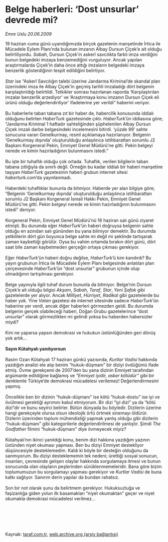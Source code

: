 # Belge haberleri: ‘Dost unsurlar’ devrede mi?

*Emre Uslu 20.06.2009*

<div class="taraf_structure_2col_1zq">
<div class="margen_n">



 <p>19 haziran cuma günü uyandığımızda birçok gazetenin manşetinde İrtica ile Mücadele Eylem Planı’nda bulunan imzanın Albay Dursun Çiçek’e ait olduğu belirtiliyordu. <i>Sabah</i>, Dursun Çiçek’in askerî savcılıkta farklı imza verdiğini bunun belgedeki imzaya benzemediğini vurguluyor. Ancak yapılan araştırmalarda Çiçek’in daha önce attığı imzaların belgedeki imzaya benzerlik gösterdiğinin tespit edildiğini belirtiyor. <i><br/><br/>Star</i> ise “Askerî Savcılığın talebi üzerine Jandarma Kriminal’de skandal plan üzerindeki imza ile Albay Çiçek’in geçmiş tarihli imzaladığı dört belgenin karşılaştırıldığı belirtildi. Tetkikler sonrası hazırlanan raporda ‘Karşılaştırılan imzalar benzerlik arzediyor’ ve ‘Araştırmaya konu imzanın Dursun Çiçek eli ürünü olduğu değerlendiriliyor’ ifadelerine yer verildi” haberini veriyor. <br/><br/>Bu haberlerle taban tabana zıt bir haber de, habercilik konusunda iddialı olduğunu belirten <i>HaberTurk</i> gazetesinde çıktı. <i>HaberTurk</i>’ün iddiasına göre; “Jandarma Kriminal 1 haftadır sahteliğinden şüphelenilen Albay Dursun Çiçek imzalı darbe belgesindeki incelemesini bitirdi. ‘yüzde 99’ sahte sonucuna varan Genelkurmay, resmî açıklamaya hazırlanıyor. Belgenin ‘Genelkurmay dışında’ oluşturulduğu anlaşılınca istihbarattan sorumlu J2 Başkanı Korgeneral Pekin, Emniyet Genel Müdürü’ne gitti. Pekin belgeyi nerede ve kimin hazırladığının bulunmasını istedi.” <br/><br/>Bu işte bir tuhaflık olduğu çok ortada. Tuhaflık, verilen bilgilerin taban tabana zıtlığıyla da sınırlı değil. Örneğin bu kadar iddialı bir haberi manşetine taşıyan <i>HaberTurk</i> gazetesinin haberi grubun internet sitesi <i>haberturk.com</i>’da yayınlanmadı. <br/><br/>Haberdeki tuhaflıklar bununla da bitmiyor. Haberde yer alan bilgiye göre; “Belgenin ‘Genelkurmay dışında’ oluşturulduğu anlaşılınca istihbarattan sorumlu J2 Başkanı Korgeneral İsmail Hakkı Pekin, Emniyet Genel Müdürü’ne gitti. Pekin belgeyi nerede ve kimin hazırladığının bulunmasını istedi” deniyor. <br/><br/>Korgeneral Pekin, Emniyet Genel Müdürü’nü 16 haziran salı günü ziyaret etmişti. Bu durumda eğer <i>HaberTurk</i>’ün haberi doğruysa belgenin sahte olduğu en azından salı gününden bu yana biliniyor demektir. Bu durumda yetkililerin dört gün boyunca belge sahte mi değil mi şeklinde tartışarak zaman kaybettiği görülür. Oysa bu vahim ortamda bırakın dört günü, dört saat bile zaman kaybetmeden gerçeğin ortaya çıkması gerekiyor. <br/><br/>Eğer <i>HaberTurk</i>’ün haberi doğru değilse, <i>HaberTurk</i>’ü kim kandırdı? Bu yayın grubunun İrtica ile Mücadele Eylem Planı belgesinde anlatılan plan çerçevesinde <i>HaberTurk</i>’ün “dost unsurlar” grubunun içinde olup olmadığının tartışılması gerekiyor. <br/><br/>Belge yayınıyla ilgili tuhaf durum bununla da bitmiyor. Belge’nin Dursun Çiçek’e ait olduğu bilgisi <i>Akşam</i>, <i>Sabah</i>, <i>Taraf</i>, <i>Star</i>, <i>Yeni Şafak</i> gibi gazetelerde yer alıyor. Ancak <i>Milliyet</i>, <i>Hürriyet</i>, <i>Radikal</i> gibi gazetelerde bu haber yok. Yine <i>Vatan</i> gazetesi de internet sitesinde sadece <i>HaberTurk</i>’ün haberine yer verdi, ancak diğer haberleri görmezden geldi. Bu durumda belgenin gerçek olabileceği haberi, Doğan Grubu gazetelerince “dost unsurlar” olarak görmezlikten mi gelindi yoksa bu haberden habersizler miydi? <br/><br/>Kim ne yaparsa yapsın demokrasi ve hukukun üstünlüğünden geri dönüş yok artık...<b> <br/><br/>Sayın Kütahyalı yanılıyorsun </b><br/><br/>Rasim Ozan Kütahyalı 17 haziran günkü yazısında, <i>Kurtlar Vadisi</i> hakkında yazdığım analizi ele alıp benim “hukuk-düşmanı” bir diziyi övdüğümü ifade etmiş. Övme gerekçemi de 2007’den bu yana dizinin Emniyet tarafından argümante edildiğine bağlamış ve <i>“Emniyet iyidir, asker kötüdür” </i>gibi bir denklemle Türkiye’de demokrasi mücadelesi verilemez! Değerlendirmesini yapmış. <br/><br/>Öncelikle ben bir dizinin “hukuk-düşmanı” ise kötü “hukuk-dostu” ise iyi ve övülmesi gerektiği ayrımını kabul etmiyorum. Bir dizi “iyi dizi” ya da “kötü dizi”dir ve bunu seyirci belirler. Bütün dünyada bu böyledir. Dizilerin üzerine hangi gerekçeyle olursa olsun ideolojik örtü örtmek sinemayı öldürür. Dizlerin üzerinden toplum mühendisliği yapmak yanlış olduğu gibi dizilerin “hukuk-düşmanı” gibi kategorilerle değerlendirilmesi de yanlıştır. Şimdi <i>The Godfather</i> filmini “hukuk-düşmanı” diye övmeyecek miyiz? <br/><br/>Kütahyalı’nın ikinci yanıldığı konu, benim dizi hakkına yazdığım yazının üstünden niyet okuması yapması. Ben bu diziyi Emniyet destekliyor düşüncesiyle desteklemedim. Kaldı ki böyle bir desteğin olduğunu da sanmıyorum. Bu diziyi desteklememin tek nedeni; ürettiği sosyal sonucun, insanları, çevresinde gelişen olaylar hakkında sorgulamaya itmesi ve bunun sonucunda olan olayların peşlerinden sürüklenmemeleridir. Bana göre bizim toplumumuzun bu sorgulamayı yapması gerekiyor ve <i>Kurtlar Vadisi</i> de buna katkı sağlıyor. Sanırım derin yapılar da bundan rahatsız. <br/><br/>Son bir not olarak şunu da belirtmem gerekiyor. Hukuksuzluğa ve faşizanlığa giden yolun ilk basamakları “niyet okumaktan” geçer ve niyet okumakla demokrasi mücadelesi verilmez...</p>
<br/>
<br/>
<br/>



<br/>


<div id="taraf_not">
</div>

</div>


</div>

Kaynak: [taraf.com.tr](http://www.taraf.com.tr:80/makale/6137.htm), [web.archive.org (arşiv bağlantısı)](http://web.archive.org/web/20090903004131/http://www.taraf.com.tr:80/makale/6137.htm)
